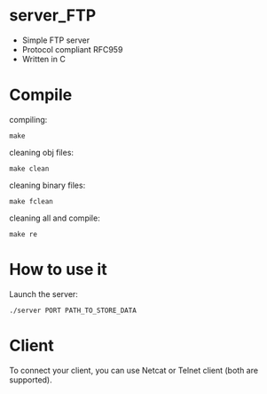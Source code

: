 # server_FTP
- Simple FTP server
- Protocol compliant RFC959
- Written in C

# Compile
compiling:
    
    make
    
cleaning obj files:

    make clean
    
cleaning binary files:

    make fclean
    
    
cleaning all and compile:

    make re

# How to use it
Launch the server:

    ./server PORT PATH_TO_STORE_DATA

# Client
To connect your client, you can use Netcat or Telnet client (both are supported).
